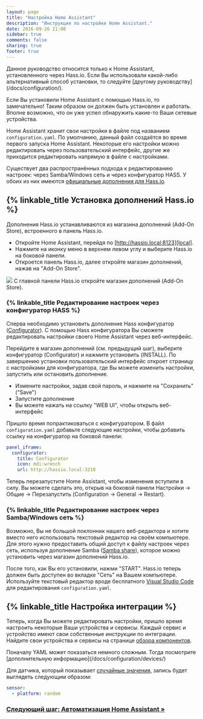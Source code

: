 ```yaml
---
layout: page
title: "Настройка Home Assistant"
description: "Инструкция по настройке Home Assistant."
date: 2016-09-26 21:00
sidebar: true
comments: false
sharing: true
footer: true
---
```


<p class='note'>
Данное руководство относится только к Home Assistant, установленного через Hass.io. Если Вы использовали какой-либо альтернативный способ установки, то следуйте [другому руководству](/docs/configuration/).
</p>

Если Вы установили Home Assistant с помощью Hass.io, то замечательно! Таким образом он должен быть установлен и работать. Вполне возможно, что он уже успел обнаружить какие-то Ваши сетевые устройства. 

Home Assistant хранит свои настройки в файле под названием `configuration.yaml`. По умолчанию, данный файл создаётся во время первого запуска Home Assistant. Некоторые его настройки можно редактировать через пользовательский интерфейс, другие же приходится редактировать напрямую в файле с настройками.

Существует два распространённых подхода к редактированию настроек: через Samba/Windows сеть и через конфигуратор HASS. У обоих из них имеются [официальные дополнения для Hass.io](/addons/).

## {% linkable_title Установка дополнений Hass.io %}

Дополнения Hass.io устанавливаются из магазина дополнений (Add-On Store), встроенного в панель Hass.io.

 - Откройте Home Assistant, перейдя по [http://hassio.local:8123][local].
 - Нажмите на иконку меню в верхнем левом углу и выберите Hass.io на боковой панели.
 - Откроется панель Hass.io, далее откройте магазин дополнений, нажав на "Add-On Store".

[local]: http://hassio.local:8123

<p class='img'>
<img src='/images/hassio/screenshots/main_panel_addon_store.png' />
С главной панели Hass.io откройте магазин дополнений (Add-On Store).
</p>

### {% linkable_title Редактирование настроек через конфигуратор HASS %}

Сперва необходимо установить дополнение Hass конфигуратор ([Configurator](http://hassio.local:8123/hassio/addon/core_configurator)). С помощью Hass конфигуратора Вы сможете редактировать настройки своего Home Assistant через веб-интерфейс.

Перейдите в магазин дополнений (см. предыдущий шаг), выберите конфигуратор (Configurator) и нажмите установить (INSTALL). По завершению установки пользовательский интерфейс откроет страницу с настройками для конфигуратора, где Вы можете изменить настройки, запустить или остановить дополнение.

 - Измените настройки, задав свой пароль, и нажмите на "Сохранить" ("Save")
 - Запустите дополнение
 - Вы можете нажать на ссылку "WEB UI", чтобы открыть веб-интерфейс

Пришло время попрактиковаться с конфигуратором. В файл `configuration.yaml` добавьте следующие настройки, чтобы добавить ссылку на конфигуратор на боковой панели:

```yaml
panel_iframe:
  configurator:
    title: Configurator
    icon: mdi:wrench
    url: http://hassio.local:3218
```

Теперь перезапустите Home Assistant, чтобы изменения вступили в силу. Вы можете сделать это, открыв на боковой панели Настройки -> Общие -> Перезапустить (Configuration -> General -> Restart).

### {% linkable_title Редактирование настроек через Samba/Windows сеть %}

Возможно, Вы не большой поклонник нашего веб-редактора и хотите вместо него использовать текстовый редактор на своём компьютере. Для этого нужно предоставить общий доступ к файлу настроек через сеть, используя дополнение Samba ([Samba share](http://hassio.local:8123/hassio/addon/core_samba)), которое можно установить через магазин дополнений Hass.io.

После того, как Вы его установили, нажми "START". Hass.io теперь должен быть доступен во вкладке "Сеть" на Вашем компьютере. Используйте текстовый редактор вроде бесплатного [Visual Studio Code](https://code.visualstudio.com/) для редактирования `configuration.yaml`.

## {% linkable_title Настройка интеграции %}

Теперь, когда Вы можете редактировать настройки, пришло время настроить некоторые Ваши устройства и сервисы. Каждый сервис и устройство имеют свои собственные инструкции по интеграции. Найдите свои устройства и сервисы на странице [обзора компонентов](/components/).

<p class='note'>Поначалу YAML может показаться немного сложным. Тогда посмотрите [дополнительную информацию](/docs/configuration/devices/)</p>

Для датчика, который показывает [случайные значения](/components/sensor.random/), запись будет выглядеть следующим образом:

```yaml
sensor:
  - platform: random
```

### [Следующий шаг: Автоматизация Home Assistant &raquo;](/getting-started/automation/)
